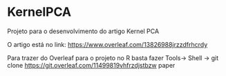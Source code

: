 # KernelPCA
Projeto para o desenvolvimento do artigo Kernel PCA

O artigo está no link: https://www.overleaf.com/13826988jrzzdfrhcrdy

Para trazer do Overleaf para o projeto no R basta fazer Tools-> Shell -> git clone https://git.overleaf.com/11499819vhfrzdjstbzw paper
